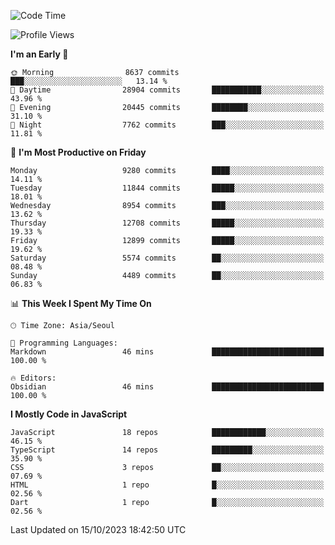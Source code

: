 <!--START_SECTION:waka-->
![Code Time](http://img.shields.io/badge/Code%20Time-5%2C334%20hrs%2050%20mins-blue)

![Profile Views](http://img.shields.io/badge/Profile%20Views-0-blue)

**I'm an Early 🐤** 

```text
🌞 Morning                8637 commits        ███░░░░░░░░░░░░░░░░░░░░░░   13.14 % 
🌆 Daytime                28904 commits       ███████████░░░░░░░░░░░░░░   43.96 % 
🌃 Evening                20445 commits       ████████░░░░░░░░░░░░░░░░░   31.10 % 
🌙 Night                  7762 commits        ███░░░░░░░░░░░░░░░░░░░░░░   11.81 % 
```
📅 **I'm Most Productive on Friday** 

```text
Monday                   9280 commits        ████░░░░░░░░░░░░░░░░░░░░░   14.11 % 
Tuesday                  11844 commits       █████░░░░░░░░░░░░░░░░░░░░   18.01 % 
Wednesday                8954 commits        ███░░░░░░░░░░░░░░░░░░░░░░   13.62 % 
Thursday                 12708 commits       █████░░░░░░░░░░░░░░░░░░░░   19.33 % 
Friday                   12899 commits       █████░░░░░░░░░░░░░░░░░░░░   19.62 % 
Saturday                 5574 commits        ██░░░░░░░░░░░░░░░░░░░░░░░   08.48 % 
Sunday                   4489 commits        ██░░░░░░░░░░░░░░░░░░░░░░░   06.83 % 
```


📊 **This Week I Spent My Time On** 

```text
🕑︎ Time Zone: Asia/Seoul

💬 Programming Languages: 
Markdown                 46 mins             █████████████████████████   100.00 % 

🔥 Editors: 
Obsidian                 46 mins             █████████████████████████   100.00 % 
```

**I Mostly Code in JavaScript** 

```text
JavaScript               18 repos            ████████████░░░░░░░░░░░░░   46.15 % 
TypeScript               14 repos            █████████░░░░░░░░░░░░░░░░   35.90 % 
CSS                      3 repos             ██░░░░░░░░░░░░░░░░░░░░░░░   07.69 % 
HTML                     1 repo              █░░░░░░░░░░░░░░░░░░░░░░░░   02.56 % 
Dart                     1 repo              █░░░░░░░░░░░░░░░░░░░░░░░░   02.56 % 
```




 Last Updated on 15/10/2023 18:42:50 UTC
<!--END_SECTION:waka-->
